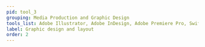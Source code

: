 ```yaml
---
pid: tool_3
grouping: Media Production and Graphic Design
tools_list: Adobe Illustrator, Adobe InDesign, Adobe Premiere Pro, Swift Publisher
label: Graphic design and layout
order: 2
---
```

